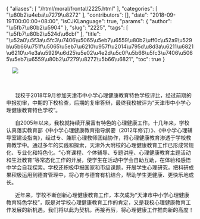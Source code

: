 {
    "aliases": [
        "/html/moral/frontal/2225.html"
    ],
    "categories": [
        "\u80b2\u4eba\u7279\u8272"
    ],
    "contributors": [],
    "date": "2018-09-19T00:00:00+08:00",
    "isCJKLanguage": true,
    "params": {
        "author": "\u5fb7\u80b2\u5904"
    },
    "slug": "2225",
    "tags": [
        "\u5fb7\u80b2\u524d\u6cbf"
    ],
    "title": "\u52a0\u5f3a\u5fc3\u7406\u5065\u5eb7\u6559\u80b2\uff0c\u52a9\u529b\u5b66\u751f\u5065\u5eb7\u6210\u957f\u2014\u795d\u8d3a\u6211\u6821\u6210\u4e3a\u5929\u6d25\u5e02\u4e2d\u5c0f\u5b66\u5fc3\u7406\u5065\u5eb7\u6559\u80b2\u7279\u8272\u5b66\u6821",
    "toc": true
}

    ![](https://cdn.tfls.online/mirror/full/4ee21691d4fce6003dd3c949c080fd8f6f8f5690.jpg)




     






      我校于2018年9月参加天津市中小学心理健康教育特色学校评比，经过前期的申报初审，中期的下校检查，后期的复审答辩，最终我校被评为“天津市中小学心理健康教育特色学校”。  









      自2005年以来，我校就持续开展富有特色的心理健康工作。十几年来，学校认真落实教育部《中小学心理健康教育指导纲要（2012年修订）》、《中小学心理辅导室建设指南》，经过专、兼职心理教师团结协作，将心理健康教育渗透于学校教育教学中。通过多年的实践和探索，天津外大附校的心理健康教育工作已形成常规化、专业化和特色化。“心育课程、个体辅导、专题讲座、心理健康教育主题活动和生涯教育”等常态化工作的开展，使学生在活动中学会自助互助，在体验和感悟中学会自我探索。学校还积极申报国家和市级课题，开展学生心理研究，把科研成果积极运用到德育管理中，将心育与德育有机结合，帮助学生更健康、更快乐地成长。




      近年来，学校不断创新心理健康教育工作，本次成为“天津市中小学心理健康教育特色学校”，既是对学校心理健康教育工作的肯定，又是我校心理健康教育工作发展的新机遇。我们将以此为契机，再接再厉，将心理健康工作推向新的高度！





  



